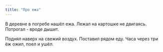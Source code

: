 ```yaml
---
title: "Про ежа"
---
```


В деревне в погребе нашёл ежа. Лежал на картошке не двигаясь. Потрогал - вроде дышит. 

Поднял наверх на свежий воздух. Поставил рядом еду. Часа через три ёж ожил, поел и ушёл.


